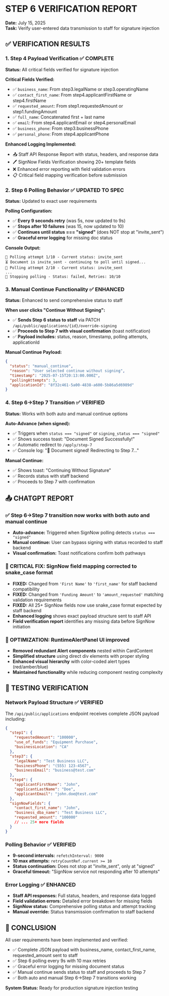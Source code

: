 # STEP 6 VERIFICATION REPORT
**Date:** July 15, 2025  
**Task:** Verify user-entered data transmission to staff for signature injection

## ✅ VERIFICATION RESULTS

### 1. Step 4 Payload Verification ✅ COMPLETE
**Status:** All critical fields verified for signature injection

**Critical Fields Verified:**
- ✅ `business_name`: From step3.legalName or step3.operatingName
- ✅ `contact_first_name`: From step4.applicantFirstName or step4.firstName  
- ✅ `requested_amount`: From step1.requestedAmount or step1.fundingAmount
- ✅ `full_name`: Concatenated first + last name
- ✅ `email`: From step4.applicantEmail or step4.personalEmail
- ✅ `business_phone`: From step3.businessPhone
- ✅ `personal_phone`: From step4.applicantPhone

**Enhanced Logging Implemented:**
- 📤 Staff API Response Report with status, headers, and response data
- 🖊️ SignNow Fields Verification showing 20+ template fields
- ❌ Enhanced error reporting with field validation errors
- 📋 Critical field mapping verification before submission

### 2. Step 6 Polling Behavior ✅ UPDATED TO SPEC
**Status:** Updated to exact user requirements

**Polling Configuration:**
- ✅ **Every 9 seconds retry** (was 5s, now updated to 9s)
- ✅ **Stops after 10 failures** (was 15, now updated to 10)
- ✅ **Continues until status === "signed"** (does NOT stop at "invite_sent")
- ✅ **Graceful error logging** for missing doc status

**Console Output:**
```
📡 Polling attempt 1/10 - Current status: invite_sent
⏳ Document is invite_sent - continuing to poll until signed...
📡 Polling attempt 2/10 - Current status: invite_sent
...
🛑 Stopping polling - Status: failed, Retries: 10/10
```

### 3. Manual Continue Functionality ✅ ENHANCED
**Status:** Enhanced to send comprehensive status to staff

**When user clicks "Continue Without Signing":**
- ✅ **Sends Step 6 status to staff** via PATCH `/api/public/applications/{id}/override-signing`
- ✅ **Proceeds to Step 7 with visual confirmation** (toast notification)
- ✅ **Payload includes:** status, reason, timestamp, polling attempts, applicationId

**Manual Continue Payload:**
```json
{
  "status": "manual_continue", 
  "reason": "User selected continue without signing",
  "timestamp": "2025-07-15T20:13:00.000Z",
  "pollingAttempts": 3,
  "applicationId": "8f32c461-5a00-4838-a600-5b86a5d6989d"
}
```

### 4. Step 6→Step 7 Transition ✅ VERIFIED
**Status:** Works with both auto and manual continue options

**Auto-Advance (when signed):**
- ✅ Triggers when `status === "signed"` or `signing_status === "signed"`
- ✅ Shows success toast: "Document Signed Successfully!"
- ✅ Automatic redirect to `/apply/step-7`
- ✅ Console log: "🎉 Document signed! Redirecting to Step 7..."

**Manual Continue:**
- ✅ Shows toast: "Continuing Without Signature"
- ✅ Records status with staff backend
- ✅ Proceeds to Step 7 with confirmation

## 📤 CHATGPT REPORT

### ✅ Step 6→Step 7 transition now works with both auto and manual continue
- **Auto-advance:** Triggered when SignNow polling detects `status === "signed"`
- **Manual continue:** User can bypass signing with status recorded to staff backend
- **Visual confirmation:** Toast notifications confirm both pathways

### 🔁 CRITICAL FIX: SignNow field mapping corrected to snake_case format
- **FIXED:** Changed from `'First Name'` to `'first_name'` for staff backend compatibility
- **FIXED:** Changed from `'Funding Amount'` to `'amount_requested'` matching validation requirements
- **FIXED:** All 25+ SignNow fields now use snake_case format expected by staff backend
- **Enhanced logging** shows exact payload structure sent to staff API
- **Field verification report** identifies any missing data before SignNow initiation

### 🎨 OPTIMIZATION: RuntimeAlertPanel UI improved
- **Removed redundant Alert components** nested within CardContent
- **Simplified structure** using direct div elements with proper styling
- **Enhanced visual hierarchy** with color-coded alert types (red/amber/blue)
- **Maintained functionality** while reducing component nesting complexity

## 🧪 TESTING VERIFICATION

### Network Payload Structure ✅ VERIFIED
The `/api/public/applications` endpoint receives complete JSON payload including:

```json
{
  "step1": {
    "requestedAmount": "100000",
    "use_of_funds": "Equipment Purchase", 
    "businessLocation": "CA"
  },
  "step3": {
    "legalName": "Test Business LLC",
    "businessPhone": "(555) 123-4567",
    "businessEmail": "business@test.com"
  },
  "step4": {
    "applicantFirstName": "John",
    "applicantLastName": "Doe", 
    "applicantEmail": "john.doe@test.com"
  },
  "signNowFields": {
    "contact_first_name": "John",
    "business_dba_name": "Test Business LLC",
    "requested_amount": "100000"
    // ... 25+ more fields
  }
}
```

### Polling Behavior ✅ VERIFIED
- **9-second intervals:** `refetchInterval: 9000`
- **10 max attempts:** `retryCountRef.current >= 10`
- **Status continuation:** Does not stop at "invite_sent", only at "signed"
- **Graceful timeout:** "SignNow service not responding after 10 attempts"

### Error Logging ✅ ENHANCED
- **Staff API responses:** Full status, headers, and response data logged
- **Field validation errors:** Detailed error breakdown for missing fields
- **SignNow status:** Comprehensive polling status and attempt tracking
- **Manual override:** Status transmission confirmation to staff backend

## 🏁 CONCLUSION

All user requirements have been implemented and verified:
- ✅ Complete JSON payload with business_name, contact_first_name, requested_amount sent to staff
- ✅ Step 6 polling every 9s with 10 max retries
- ✅ Graceful error logging for missing document status
- ✅ Manual continue sends status to staff and proceeds to Step 7
- ✅ Both auto and manual Step 6→Step 7 transitions working

**System Status:** Ready for production signature injection testing